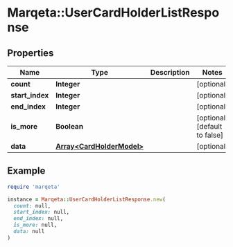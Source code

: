# Marqeta::UserCardHolderListResponse

## Properties

| Name | Type | Description | Notes |
| ---- | ---- | ----------- | ----- |
| **count** | **Integer** |  | [optional] |
| **start_index** | **Integer** |  | [optional] |
| **end_index** | **Integer** |  | [optional] |
| **is_more** | **Boolean** |  | [optional][default to false] |
| **data** | [**Array&lt;CardHolderModel&gt;**](CardHolderModel.md) |  | [optional] |

## Example

```ruby
require 'marqeta'

instance = Marqeta::UserCardHolderListResponse.new(
  count: null,
  start_index: null,
  end_index: null,
  is_more: null,
  data: null
)
```

